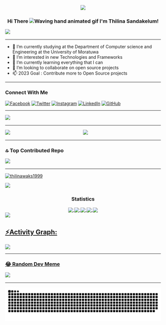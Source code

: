 <div align="center">
  <img height="150" src="https://camo.githubusercontent.com/62da68eb62b1e5f175f7d1f0191dd89a653d7908feb22d37d4a0ab07365d6791/68747470733a2f2f6d656469612e67697068792e636f6d2f6d656469612f4d3967624264396e6244724f5475314d71782f67697068792e676966"  />
</div>

<h3 align="center">
    Hi There
    <img src="https://raw.githubusercontent.com/nixin72/nixin72/master/wave.gif" 
         alt="Waving hand animated gif"
         height="45"
         width="45" />
    I'm Thilina Sandakelum!
</h3>

[![](https://visitcount.itsvg.in/api?id=thilinawaks1999&icon=0&color=0)](https://visitcount.itsvg.in)

---

- 🎒 I’m currently studying at the Department of Computer science and Engineering at the University of Moratuwa
- 📡 I’m interested in new Technologies and Frameworks
- 🌱 I’m currently learning everything that I can
- 💞️ I’m looking to collaborate on open source projects
- 📫 2023 Goal : Contribute more to Open Source projects

---

### Connect With Me

<a href="https://www.facebook.com/thilina.sadakelum.52?mibextid=LQQJ4d" target="_blank"><img src="https://raw.githubusercontent.com/nakulbhati/nakulbhati/master/contain/fb.png" alt="Facebook" width="30"></a>
<a href="https://twitter.com/Thilina_S_WAK" target="_blank"><img src="https://raw.githubusercontent.com/nakulbhati/nakulbhati/master/contain/tw.png" alt="Twitter" width="30"></a>
<a href="https://www.instagram.com/thilina_s_wanniarachchi/" target="_blank"><img src="https://raw.githubusercontent.com/nakulbhati/nakulbhati/master/contain/ig.png" alt="Instagram" width="30"></a>
<a href="https://www.linkedin.com/in/thilina-s-wanniarachchi-50441b21a/" target="_blank"><img src="https://raw.githubusercontent.com/nakulbhati/nakulbhati/master/contain/in.png" alt="LinkedIn" width="30"></a>
<a href="https://github.com/thilinawaks1999/thilinawaks1999" target="_blank"><img src="https://raw.githubusercontent.com/nakulbhati/nakulbhati/master/contain/git.png" alt="GitHub" width="30"></a>

---

![](https://github-readme-streak-stats.herokuapp.com/?user=thilinawaks1999&theme=dark&hide_border=false)<br/>

---

<p align="left"><img width="50%" src="https://github-readme-stats.vercel.app/api?username=thilinawaks1999&show_icons=true&theme=monokai&count_private=true" <p align="right"><img src="https://github-readme-stats.vercel.app/api/top-langs/?username=thilinawaks1999&theme=merko&layout=compact&hide_langs_below=1" /></p>

---

### 🔝 Top Contributed Repo

![](https://github-contributor-stats.vercel.app/api?username=thilinawaks1999&limit=5&theme=dark&combine_all_yearly_contributions=true)

---

<p align="left"> <a href="https://github.com/ryo-ma/github-profile-trophy"><img src="https://github-profile-trophy.vercel.app/?username=thilinawaks1999&theme=monokai" alt="thilinawaks1999" /></a> </p>

<img src="https://user-images.githubusercontent.com/73097560/115834477-dbab4500-a447-11eb-908a-139a6edaec5c.gif"><h3 align="center">Statistics</h3>

<div align="center">
<a href="https://github.com/thilinawaks1999">
<img align="center" src="http://github-profile-summary-cards.vercel.app/api/cards/stats?username=thilinawaks1999&theme=2077" height="180em" />
<img align="center" src="http://github-profile-summary-cards.vercel.app/api/cards/most-commit-language?username=thilinawaks1999&theme=2077" height="180em" />
<img align="center" src="http://github-profile-summary-cards.vercel.app/api/cards/repos-per-language?username=thilinawaks1999&theme=2077" height="180em" />
<img align="center" src="http://github-profile-summary-cards.vercel.app/api/cards/productive-time?username=thilinawaks1999&theme=2077" height="180em" />
<img align="center" src="http://github-profile-summary-cards.vercel.app/api/cards/profile-details?username=thilinawaks1999&theme=2077" height="180em" />
</div>
<img src="https://user-images.githubusercontent.com/73097560/115834477-dbab4500-a447-11eb-908a-139a6edaec5c.gif"><h2 align="left">⚡Activity Graph:</h2>
<img align="center" src="https://github-readme-activity-graph.vercel.app/graph?username=thilinawaks1999&theme=default"/>

---

### 😂 Random Dev Meme

<img src='https://randommeme-five.vercel.app/' style="height: 400px;"/>

---

<img src="https://raw.githubusercontent.com/thilinawaks1999/thilinawaks1999/output/snake.svg" alt="Snake animation" />
